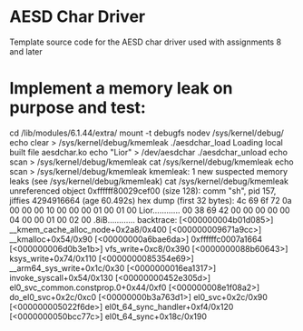 # AESD Char Driver

Template source code for the AESD char driver used with assignments 8 and later

# Implement a memory leak on purpose and test:
cd /lib/modules/6.1.44/extra/
mount -t debugfs nodev /sys/kernel/debug/
echo clear > /sys/kernel/debug/kmemleak
./aesdchar_load
Loading local built file aesdchar.ko
echo "Lior" > /dev/aesdchar 
./aesdchar_unload
echo scan > /sys/kernel/debug/kmemleak
cat /sys/kernel/debug/kmemleak
echo scan > /sys/kernel/debug/kmemleak
     kmemleak: 1 new suspected memory leaks (see /sys/kernel/debug/kmemleak)
cat /sys/kernel/debug/kmemleak
unreferenced object 0xffffff80029cef00 (size 128):
  comm "sh", pid 157, jiffies 4294916664 (age 60.492s)
  hex dump (first 32 bytes):
    4c 69 6f 72 0a 00 00 00 10 00 00 00 01 00 01 00  Lior............
    00 38 69 42 00 00 00 00 00 04 00 00 01 00 02 00  .8iB............
  backtrace:
    [<000000004b01d085>] __kmem_cache_alloc_node+0x2a8/0x400
    [<000000009671a9cc>] __kmalloc+0x54/0x90
    [<00000000a6bae6da>] 0xffffffc0007a1664
    [<000000006d0b3e1b>] vfs_write+0xc8/0x390
    [<0000000088b60643>] ksys_write+0x74/0x110
    [<0000000085354e69>] __arm64_sys_write+0x1c/0x30
    [<0000000016ea1317>] invoke_syscall+0x54/0x130
    [<00000000452e305d>] el0_svc_common.constprop.0+0x44/0xf0
    [<000000008e1f08a2>] do_el0_svc+0x2c/0xc0
    [<00000000b3a763d1>] el0_svc+0x2c/0x90
    [<000000005022f6de>] el0t_64_sync_handler+0xf4/0x120
    [<0000000050bcc77c>] el0t_64_sync+0x18c/0x190
